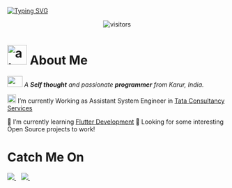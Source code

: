 [![Typing SVG](https://readme-typing-svg.herokuapp.com?font=Fira&color=24292E&size=60&center=true&vCenter=true&width=1000&height=100&lines=Hai,+Welcome!+It's+Naveen😃)](https://git.io/typing-svg)

<p align="center"> 
  <img src="https://komarev.com/ghpvc/?username=Naveenkk25&label=Profile%20views&color=00968f&style=flat" alt="visitors" />
</p>

# <img width="45" alt="about" src="https://raw.github.com/elizarov/elizarov/master/about.png"> About Me
<p>
  <em>
     <img src="https://raw.githubusercontent.com/TheDudeThatCode/TheDudeThatCode/master/Assets/Developer.gif" width=35 height=25> A <b>Self thought</b> and passionate <b>programmer</b> from Karur, India.
  </em>
 </p>
 
<img src="https://raw.githubusercontent.com/TheDudeThatCode/TheDudeThatCode/master/Assets/Medal.gif" width=20 height=20>  I’m currently Working as Assistant System Engineer in [Tata Consultancy Services](https://www.tcs.com/)
 
🌱 I’m currently learning [Flutter Development](https://docs.flutter.dev/)
🔭 Looking for some interesting Open Source projects to work!
 
#### <h1>Catch Me On</h1>

<p align=''>
  <a href="https://www.linkedin.com/in/naveen-kandasamy-6454a51b8/">
    <img src="https://img.shields.io/badge/linkedin-%230077B5.svg?&style=for-the-badge&logo=linkedin&logoColor=white" />
  </a>&nbsp;&nbsp;
    <a href='mailto:naveen.kk2507@gmail.com'>
      <img src="https://img.shields.io/badge/Gmail-D14836?style=for-the-badge&logo=gmail&logoColor=white"/>
    </a>&nbsp;&nbsp;
 <!-- <a href="https://instagram.com/">
   <img src="https://img.shields.io/badge/instagram-%23E4405F.svg?&style=for-the-badge&logo=instagram&logoColor=white" />        
   </a>&nbsp;&nbsp; -->
</p>
